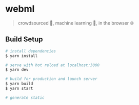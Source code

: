 # webml

> crowdsourced 👫, machine learning 🧠, in the browser 🌐

## Build Setup

``` bash
# install dependencies
$ yarn install

# serve with hot reload at localhost:3000
$ yarn dev

# build for production and launch server
$ yarn build
$ yarn start

# generate static 